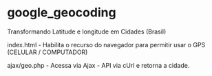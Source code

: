 # google_geocoding
Transformando  Latitude e longitude em Cidades (Brasil)


index.html - Habilita o recurso do navegador para permitir usar o GPS (CELULAR / COMPUTADOR)

ajax/geo.php - Acessa via Ajax - API via cUrl e retorna a cidade. 
